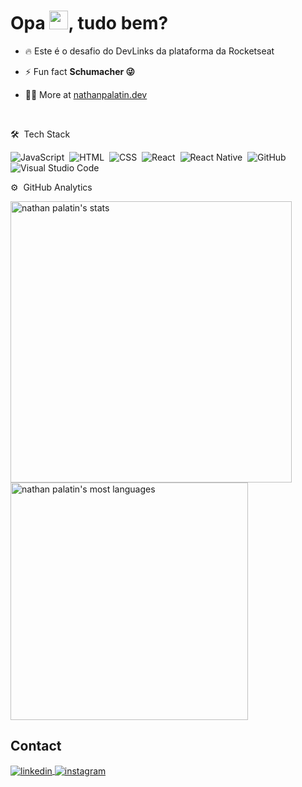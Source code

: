 <h1 align="left">Opa <img src="https://raw.githubusercontent.com/kaueMarques/kaueMarques/master/hi.gif" height="30px">, tudo bem?</h1>

- 🔥 Este é o desafio do DevLinks da plataforma da Rocketseat

- ⚡ Fun fact **Schumacher 😜**

- 👨‍💻 More at [nathanpalatin.dev](https://nathanpalatin.dev)

<br>

🛠 &nbsp;Tech Stack

![JavaScript](https://img.shields.io/badge/-JavaScript-05122A?style=flat&logo=javascript)&nbsp;
![HTML](https://img.shields.io/badge/-HTML-05122A?style=flat&logo=HTML5)&nbsp;
![CSS](https://img.shields.io/badge/-CSS-05122A?style=flat&logo=CSS3&logoColor=1572B6)&nbsp;
![React](https://img.shields.io/badge/-React-05122A?style=flat&logo=react)&nbsp;
![React Native](https://img.shields.io/badge/-React%20Native-05122A?style=flat&logo=react)&nbsp;
![GitHub](https://img.shields.io/badge/-GitHub-05122A?style=flat&logo=github)&nbsp;
![Visual Studio Code](https://img.shields.io/badge/-Visual%20Studio%20Code-05122A?style=flat&logo=visual-studio-code&logoColor=007ACC)&nbsp;
<br>

 ⚙️ &nbsp;GitHub Analytics

<p align="left">
<img width="450em" src="https://github-readme-stats.vercel.app/api?username=nathanpalatin&show_icons=true&theme=vision-friendly-dark" alt="nathan palatin's stats"/>
<img width="380em" src="https://github-readme-stats.vercel.app/api/top-langs/?username=nathanpalatin&layout=compact&theme=vision-friendly-dark" alt="nathan palatin's most languages"/>
</p>

## Contact

<a href="https://linkedin.com/in/nathanpalatin" target="_blank">
  <img align="center" src="https://img.shields.io/badge/-nathanpalatin-05122A?style=flat&logo=linkedin" alt="linkedin"/>
</a>
<a href="https://instagram.com/nathanpalatin" target="_blank">
 <img align="center" src="https://img.shields.io/badge/-nathanpalatin-05122A?style=flat&logo=instagram" alt="instagram"/>
</a>
</p>
